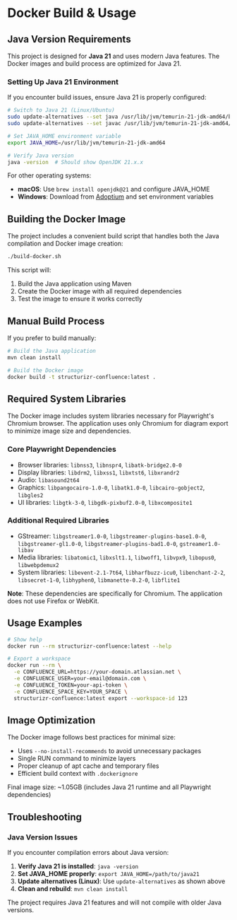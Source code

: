# Docker Build & Usage

## Java Version Requirements

This project is designed for **Java 21** and uses modern Java features. The Docker images and build process are optimized for Java 21.

### Setting Up Java 21 Environment

If you encounter build issues, ensure Java 21 is properly configured:

```bash
# Switch to Java 21 (Linux/Ubuntu)
sudo update-alternatives --set java /usr/lib/jvm/temurin-21-jdk-amd64/bin/java
sudo update-alternatives --set javac /usr/lib/jvm/temurin-21-jdk-amd64/bin/javac

# Set JAVA_HOME environment variable
export JAVA_HOME=/usr/lib/jvm/temurin-21-jdk-amd64

# Verify Java version
java -version  # Should show OpenJDK 21.x.x
```

For other operating systems:
- **macOS**: Use `brew install openjdk@21` and configure JAVA_HOME
- **Windows**: Download from [Adoptium](https://adoptium.net/) and set environment variables

## Building the Docker Image

The project includes a convenient build script that handles both the Java compilation and Docker image creation:

```bash
./build-docker.sh
```

This script will:
1. Build the Java application using Maven
2. Create the Docker image with all required dependencies
3. Test the image to ensure it works correctly

## Manual Build Process

If you prefer to build manually:

```bash
# Build the Java application
mvn clean install

# Build the Docker image
docker build -t structurizr-confluence:latest .
```

## Required System Libraries

The Docker image includes system libraries necessary for Playwright's Chromium browser. The application uses only Chromium for diagram export to minimize image size and dependencies.

### Core Playwright Dependencies
- Browser libraries: `libnss3`, `libnspr4`, `libatk-bridge2.0-0`
- Display libraries: `libdrm2`, `libxss1`, `libxtst6`, `libxrandr2`
- Audio: `libasound2t64`
- Graphics: `libpangocairo-1.0-0`, `libatk1.0-0`, `libcairo-gobject2`, `libgles2`
- UI libraries: `libgtk-3-0`, `libgdk-pixbuf2.0-0`, `libxcomposite1`

### Additional Required Libraries
- GStreamer: `libgstreamer1.0-0`, `libgstreamer-plugins-base1.0-0`, `libgstreamer-gl1.0-0`, `libgstreamer-plugins-bad1.0-0`, `gstreamer1.0-libav`
- Media libraries: `libatomic1`, `libxslt1.1`, `libwoff1`, `libvpx9`, `libopus0`, `libwebpdemux2`
- System libraries: `libevent-2.1-7t64`, `libharfbuzz-icu0`, `libenchant-2-2`, `libsecret-1-0`, `libhyphen0`, `libmanette-0.2-0`, `libflite1`

**Note**: These dependencies are specifically for Chromium. The application does not use Firefox or WebKit.

## Usage Examples

```bash
# Show help
docker run --rm structurizr-confluence:latest --help

# Export a workspace
docker run --rm \
  -e CONFLUENCE_URL=https://your-domain.atlassian.net \
  -e CONFLUENCE_USER=your-email@domain.com \
  -e CONFLUENCE_TOKEN=your-api-token \
  -e CONFLUENCE_SPACE_KEY=YOUR_SPACE \
  structurizr-confluence:latest export --workspace-id 123
```

## Image Optimization

The Docker image follows best practices for minimal size:
- Uses `--no-install-recommends` to avoid unnecessary packages
- Single RUN command to minimize layers
- Proper cleanup of apt cache and temporary files
- Efficient build context with `.dockerignore`

Final image size: ~1.05GB (includes Java 21 runtime and all Playwright dependencies)

## Troubleshooting

### Java Version Issues
If you encounter compilation errors about Java version:

1. **Verify Java 21 is installed**: `java -version`
2. **Set JAVA_HOME properly**: `export JAVA_HOME=/path/to/java21`
3. **Update alternatives (Linux)**: Use `update-alternatives` as shown above
4. **Clean and rebuild**: `mvn clean install`

The project requires Java 21 features and will not compile with older Java versions.